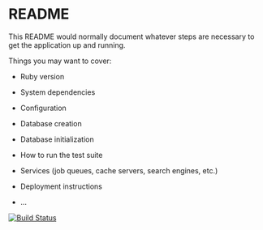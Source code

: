 # README

This README would normally document whatever steps are necessary to get the
application up and running.

Things you may want to cover:

* Ruby version

* System dependencies

* Configuration

* Database creation

* Database initialization

* How to run the test suite

* Services (job queues, cache servers, search engines, etc.)

* Deployment instructions

* ...

[![Build Status](https://semaphoreci.com/api/v1/amattrice/reroot/branches/master/badge.svg)](https://semaphoreci.com/amattrice/reroot)
